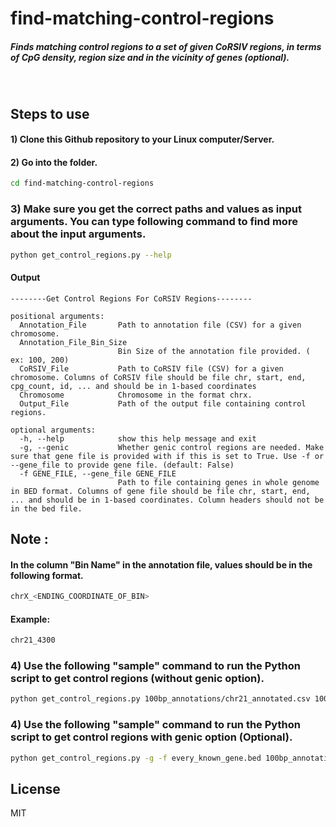 # find-matching-control-regions
##### Finds matching control regions to a set of given CoRSIV regions, in terms of CpG density, region size and in the vicinity of genes (optional).

&nbsp;
&nbsp;

## Steps to use

#### 1)  Clone this Github repository to your Linux computer/Server.
#### 2) Go into the folder.

```sh
cd find-matching-control-regions
```

### 3) Make sure you get the correct paths and values as input arguments. You can type following command to find more about the input arguments.

```sh
python get_control_regions.py --help
```
#### Output 

```
--------Get Control Regions For CoRSIV Regions--------

positional arguments:
  Annotation_File       Path to annotation file (CSV) for a given chromosome.
  Annotation_File_Bin_Size
                        Bin Size of the annotation file provided. ( ex: 100, 200)
  CoRSIV_File           Path to CoRSIV file (CSV) for a given chromosome. Columns of CoRSIV file should be file chr, start, end, cpg_count, id, ... and should be in 1-based coordinates
  Chromosome            Chromosome in the format chrx.
  Output_File           Path of the output file containing control regions.

optional arguments:
  -h, --help            show this help message and exit
  -g, --genic           Whether genic control regions are needed. Make sure that gene file is provided with if this is set to True. Use -f or --gene_file to provide gene file. (default: False)
  -f GENE_FILE, --gene_file GENE_FILE
                        Path to file containing genes in whole genome in BED format. Columns of gene file should be file chr, start, end, ... and should be in 1-based coordinates. Column headers should not be in the bed file.
```

## Note : 

#### In the column "Bin Name" in the annotation file, values should be in the following format.

```sh
chrX_<ENDING_COORDINATE_OF_BIN>
```
#### Example: 
```sh
chr21_4300
```


### 4)  Use the following "sample" command to run the Python script to get control regions (without genic option).
```sh
python get_control_regions.py 100bp_annotations/chr21_annotated.csv 100 corsiv_regions.csv chr21 chrom_21_control_regions.csv
```

### 4)  Use the following "sample" command to run the Python script to get control regions with genic option (Optional).
```sh
python get_control_regions.py -g -f every_known_gene.bed 100bp_annotations/chr21_annotated.csv 100 corsiv_regions.csv  chr21 chrom_21_control_regions.csv
```

## License

MIT

